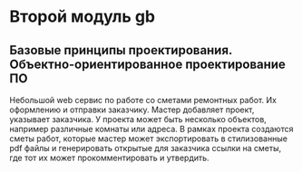 # Второй модуль gb

## Базовые принципы проектирования. Объектно-ориентированное проектирование ПО

Небольшой web сервис по работе со сметами ремонтных работ. Их оформлению и отправки заказчику.
Мастер добавляет проект, указывает заказчика. У проекта может быть несколько объектов, например различные комнаты или адреса. В рамках проекта создаются сметы работ, которые мастер может экспортировать в стилизованные pdf файлы и генерировать открытые для заказчика ссылки на сметы, где тот их может прокомментировать и утвердить.